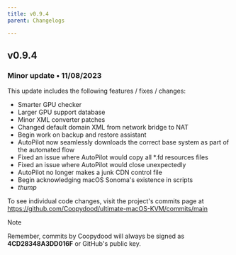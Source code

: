```yaml
---
title: v0.9.4
parent: Changelogs

---
```


## v0.9.4

### Minor update • 11/08/2023

This update includes the following features / fixes / changes:

- Smarter GPU checker
- Larger GPU support database
- Minor XML converter patches
- Changed default domain XML from network bridge to NAT
- Begin work on backup and restore assistant
- AutoPilot now seamlessly downloads the correct base system as part of the automated flow
- Fixed an issue where AutoPilot would copy all *.fd resources files
- Fixed an issue where AutoPilot would close unexpectedly
- AutoPilot no longer makes a junk CDN control file
- Begin acknowledging macOS Sonoma's existence in scripts
- *thump*

To see individual code changes, visit the project's commits page at <https://github.com/Coopydood/ultimate-macOS-KVM/commits/main>

> [!NOTE]
> Remember, commits by Coopydood will always be signed as **4CD28348A3DD016F** or GitHub's public key.